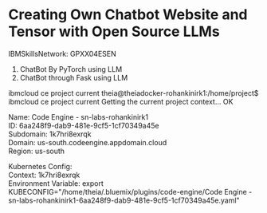 # Creating Own Chatbot Website and Tensor with Open Source LLMs   
IBMSkillsNetwork: GPXX04ESEN
1. ChatBot By PyTorch using LLM
2. ChatBot through Fask using LLM

ibmcloud ce project current
theia@theiadocker-rohankinirk1:/home/project$ ibmcloud ce project current
Getting the current project context...
OK

Name:       Code Engine - sn-labs-rohankinirk1  
ID:         6aa248f9-dab9-481e-9cf5-1cf70349a45e  
Subdomain:  1k7hri8exrqk  
Domain:     us-south.codeengine.appdomain.cloud  
Region:     us-south  

Kubernetes Config:    
Context:               1k7hri8exrqk  
Environment Variable:  export KUBECONFIG="/home/theia/.bluemix/plugins/code-engine/Code Engine - sn-labs-rohankinirk1-6aa248f9-dab9-481e-9cf5-1cf70349a45e.yaml"  
